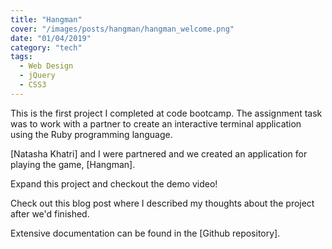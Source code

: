 ```yaml
---
title: "Hangman"
cover: "/images/posts/hangman/hangman_welcome.png"
date: "01/04/2019"
category: "tech"
tags:
  - Web Design
  - jQuery
  - CSS3
---
```


This is the first project I completed at code bootcamp. The assignment task was to work with a partner to create an interactive terminal application using the Ruby programming language.

[Natasha Khatri] and I were partnered and we created an application for playing the game, [Hangman].

Expand this project and checkout the demo video!

Check out this blog post where I described my thoughts about the project after we'd finished.

Extensive documentation can be found in the [Github repository].